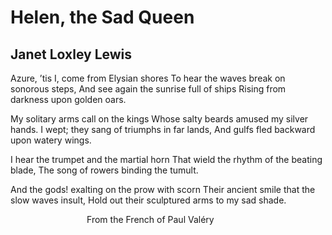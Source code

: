 # Helen, the Sad Queen
## Janet Loxley Lewis
Azure, ’tis I, come from Elysian shores
To hear the waves break on sonorous steps,
And see again the sunrise full of ships
Rising from darkness upon golden oars.

My solitary arms call on the kings
Whose salty beards amused my silver hands.
I wept; they sang of triumphs in far lands,
And gulfs fled backward upon watery wings.

I hear the trumpet and the martial horn
That wield the rhythm of the beating blade,
The song of rowers binding the tumult.

And the gods! exalting on the prow with scorn
Their ancient smile that the slow waves insult,
Hold out their sculptured arms to my sad shade.

                               From the French of Paul Valéry